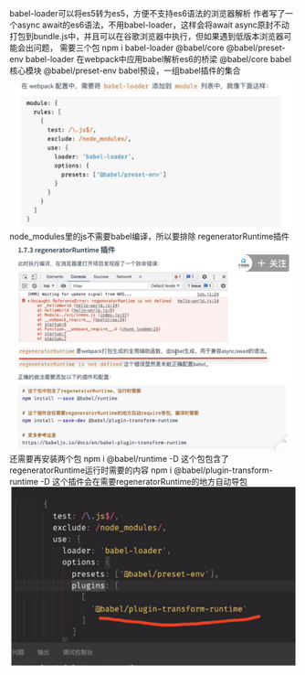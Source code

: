 babel-loader可以将es5转为es5，方便不支持es6语法的浏览器解析
作者写了一个async await的es6语法，不用babel-loader，这样会将await async原封不动打包到bundle.js中，并且可以在谷歌浏览器中执行，但如果遇到低版本浏览器可能会出问题，
需要三个包
npm i babel-loader @babel/core @babel/preset-env
babel-loader 在webpack中应用babel解析es6的桥梁
@babel/core babel核心模块
@babel/preset-env babel预设，一组babel插件的集合
![alt text](assets/image-20.png)
node_modules里的js不需要babel编译，所以要排除
regeneratorRuntime插件
![alt text](assets/image-21.png)
还需要再安装两个包
npm i @babel/runtime -D
这个包包含了regeneratorRuntime运行时需要的内容
npm i @babel/plugin-transform-runtime -D
这个插件会在需要regeneratorRuntime的地方自动导包
![alt text](assets/image-22.png)

